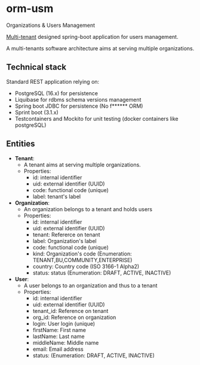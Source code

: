 # orm-usm
Organizations &amp; Users Management

[Multi-tenant](https://en.wikipedia.org/wiki/Multitenancy) designed spring-boot application for users management.

A multi-tenants software architecture aims at serving multiple organizations.

## Technical stack

Standard REST application relying on:

* PostgreSQL (16.x) for persistence
* Liquibase for rdbms schema versions management
* Spring boot JDBC for persistence (No f****** ORM)
* Sprint boot (3.1.x)
* Testcontainers and Mockito for unit testing (docker containers like postgreSQL)

## Entities

* **Tenant**: 
    * A tenant aims at serving multiple organizations.
    * Properties:
        * id: internal identifier
        * uid: external identifier (UUID)
        * code: functional code (unique)
        * label: tenant's label
* **Organization**:
    * An organization belongs to a tenant and holds users
    * Properties:
        * id: internal identifier
        * uid: external identifier (UUID)
        * tenant: Refererce on tenant
        * label: Organization's label
        * code: functional code (unique)
        * kind: Organization's code (Enumeration: TENANT,BU,COMMUNITY,ENTERPRISE)
        * country: Country code (ISO 3166-1 Alpha2)
        * status: status (Enumeration: DRAFT, ACTIVE, INACTIVE)
* **User**:
    * A user belongs to an organization and thus to a tenant
    * Properties:
        * id: internal identifier
        * uid: external identifier (UUID)
        * tenant_id: Reference on tenant
        * org_id: Reference on organization
        * login: User login (unique)
        * firstName: First name
        * lastName: Last name
        * middleName: Middle name
        * email: Email address
        * status: (Enumeration: DRAFT, ACTIVE, INACTIVE)



